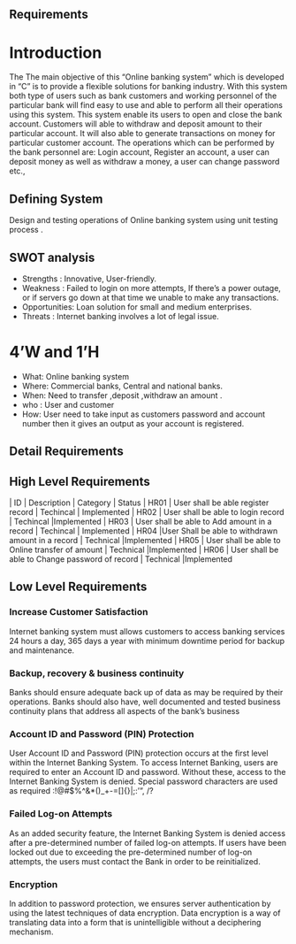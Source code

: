  ## Requirements
# Introduction
The The main objective of this “Online banking system” which is developed in “C” is to provide a flexible solutions for banking industry. With this system both type of users such as bank customers and working personnel of the particular bank will find easy to use and able to perform all their operations using this system. This system enable its users to open and close the bank account. Customers will able to withdraw and deposit amount to their particular account. It will also able to generate transactions on money for particular customer account.
The operations which can be performed by the bank personnel are: 
Login account, Register an account, a user can deposit money as well as withdraw a money, a user can change password etc.,
## Defining System 
Design and testing operations of Online banking system using unit testing  process .
## SWOT analysis
* Strengths    :      Innovative, User-friendly.
* Weakness     :      Failed to login on more attempts, If there’s a power outage, or if servers go down at that time we unable to make any transactions.
* Opportunities:      Loan solution for small and medium enterprises.
* Threats      :      Internet banking involves a lot of legal issue.
# 4’W and 1’H
*  What:    Online banking system
* Where:    Commercial banks, Central and national banks.
*  When:    Need to transfer ,deposit ,withdraw an amount .
*  who :    User and customer
*   How:    User need to take input as customers password and account number then it gives  an output as your account is registered.
## Detail Requirements
## High Level Requirements
|   ID	|      Description	                                 |      Category  |	  Status
| HR01 |	 User shall be able register record	              |     Techincal	 | Implemented
| HR02	| User shall be able to login record	               |     Techincal 	|Implemented
| HR03 |	 User shall be able to Add amount in a record	    |     Techincal	 | Implemented
| HR04	|User Shall be able to withdrawn amount in a record |	    Technical	 |Implemented
| HR05	| User shall be able to Online transfer of amount   |     Technical	 |Implemented
| HR06	| User shall be able to Change password of record   |     Technical  |Implemented

## Low Level Requirements
### Increase Customer Satisfaction
 Internet banking system must allows customers to access banking services 24 hours a day, 365 days a year with minimum downtime period for backup and maintenance.
### Backup, recovery & business continuity
 Banks should ensure adequate back up of data as may be required by their operations. Banks should also have, well documented and tested business continuity plans that address all aspects of the bank’s business 
### Account ID and Password (PIN) Protection 
User Account ID and Password (PIN) protection occurs at the first level within the Internet Banking System. To access Internet Banking, users are required to enter an Account ID and password. Without these, access to the Internet Banking System is denied. Special password characters are used as required :!@#$%^&*()_+-=[]{}|\;:’”, /?
### Failed Log-on Attempts 
As an added security feature, the Internet Banking System is denied access after a pre-determined number of failed log-on attempts. If users have been locked out due to exceeding the pre-determined number of log-on attempts, the users must contact the Bank in order to be reinitialized. 
### Encryption 
In addition to password protection, we ensures server authentication by using the latest techniques of data encryption. Data encryption is a way of translating data into a form that is unintelligible without a deciphering mechanism.
                                          

